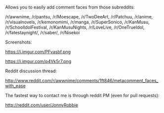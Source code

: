 Allows you to easily add comment faces from those subreddits:

/r/awwnime, /r/pantsu, /r/Moescape, /r/TwoDeeArt, /r/Patchuu, /r/anime, /r/visualnovels, /r/kemonomimi, /r/manga, /r/SuperSonico, /r/KanMusu, /r/SchoolIdolFestival, /r/KanMusuNights, /r/LoveLive, /r/OneTrueIdol, /r/fatestaynight/, /r/saber/, /r/Nisekoi

Screenshots:

https://i.imgur.com/PFvasbf.png

https://i.imgur.com/p4Vk5r7.png

Reddit discussion thread:

http://www.reddit.com/r/awwnime/comments/1ft846/metacomment_faces_with_ease

The fastest way to contact me is through reddit PM (even for pull requests):

http://reddit.com/user/JonnyRobbie